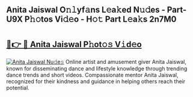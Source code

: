 ## Anita Jaiswal O𝚗𝚕yf𝚊ns L𝚎a𝚔ed N𝚞𝚍es - Part-U9X P𝚑𝚘tos Vi𝚍𝚎o - H𝚘𝚝 Part L𝚎a𝚔s 2n7M0

# <h2><a href="http://kfd23jl.oniu.top/?m=Anita+Jaiswal">🔗👉 🔴 Anita Jaiswal P𝚑ot𝚘𝚜 V𝚒d𝚎o</a></h2>

[![Anita Jaiswal Nu𝚍e𝚜](https://i.imgur.com/0qMVB7G.gif)](http://kfd23jl.oniu.top/?m=Anita+Jaiswal)
Online artist and amusement giver Anita Jaiswal, known for disseminating dance and lifestyle knowledge through trending dance trends and short videos. Compassionate mentor Anita Jaiswal, recognized for their kindness and guidance in helping others reach their potential.  
